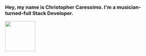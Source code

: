 ### Hey, my name is Christopher Caressimo. I'm a musician-turned-full Stack Developer.
<img src="https://i.imgur.com/pNPqLXW.jpg" width="100px">


<!--
**CCaressimo/CCaressimo** is a ✨ _special_ ✨ repository because its `README.md` (this file) appears on your GitHub profile.

Here are some ideas to get you started:

- 🔭 I’m currently working on ...
- 🌱 I’m currently learning ...
- 👯 I’m looking to collaborate on ...
- 🤔 I’m looking for help with ...
- 💬 Ask me about ...
- 📫 How to reach me: ...
- 😄 Pronouns: ...
- ⚡ Fun fact: ...
-->
